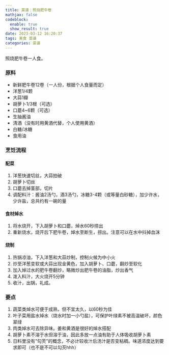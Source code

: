```yaml
---
title: 菜谱：照烧肥牛卷
mathjax: false
codeblock:
  enable: true
  show_result: true
date: 2023-03-12 16:20:37
tags: 美食 菜谱
categories: 菜谱
---
```


照烧肥牛卷一人食。

<!--more-->

### 原料
- 新鲜肥牛卷12卷（一人份，根据个人食量而定）
- 洋葱1/4颗
- 大蒜1瓣
- 胡萝卜1/3根（可选）
- 口蘑4~6颗（可选）
- 生抽酱油
- 清酒（没有时用黄酒代替，个人使用黄酒）
- 白糖/冰糖
- 食用油

### 烹饪流程

#### 配菜
1. 洋葱快速切丝，大蒜拍破
2. 胡萝卜切丝
3. 口蘑去掉茎部，切片
4. 调配料汁：酱油2汤勺，酒3汤勺，冰糖3-4颗（或等量白砂糖），加少许水，少许盐，总共约有一碗的量

#### 食材焯水
1. 将水烧开，下入胡萝卜和口蘑，焯水60秒捞出
2. 重新烧水，烧开后下肥牛卷，焯水至断生，捞出。注意可以在水中抖掉血沫

#### 烧制
1. 热锅凉油，下入洋葱和大蒜炒制，控制火候为中小火
2. 炒至洋葱变软或大蒜出现金黄色，加入胡萝卜、口蘑，翻炒至软化
3. 加入焯过水的肥牛卷翻炒，略微炒出肥牛卷的油脂，炒出香气
4. 泼入料汁，大火烧开5分钟
5. 收汁，出锅，礼成。

### 要点
1. 蔬菜类焯水可便于成熟，但不宜太久，以60秒为佳
2. 叶子菜用盐水焯水（烧水时加一小勺盐），可保护叶绿素不被高温破坏，颜色翠绿
3. 肉类焯水可去除异味。姜和黄酒是很好的焯水搭配
4. 胡萝卜素不溶于水但溶于油，因此多放一点油有助于人体吸收胡萝卜素
5. 日料里没有“勾芡”的概念，不必计较收汁后汤汁是否变粘稠。味道浓度达到要求即可（也不是不可以勾芡hhh）


<section class="post-full-comments">
    <link rel="stylesheet" href="https://cdn.jsdelivr.net/npm/gitalk@1/dist/gitalk.css">
    <script src="https://cdn.jsdelivr.net/npm/gitalk@1/dist/gitalk.min.js"></script>
    <div id="gitalk-container"></div>
    <script>
        var gitalk = new Gitalk({
            clientID: 'e1bbf465a324641f76ce',
            clientSecret: 'b865ad952a6494eb48283884abbe479d3f89f4a4',
            repo: 'LiJT-Daily-Comments',
            owner: 'CSLiJT',
            admin: ['CSLiJT'], //这里可以填写具有写权限的用户名列表，用来初始化Issues的
            id: document.URL+document.date,
            distractionFreeMode: false // Facebook-like distraction free mode
        });
        gitalk.render('gitalk-container');
    </script>
</section>